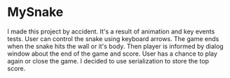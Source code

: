 # MySnake

I made this project by accident. It's a result of animation and key events tests. User can control the snake using keyboard arrows. The game ends when the snake
hits the wall or it's body. Then player is informed by dialog window about the end of the game and score. User has a chance to play again or close the game. I decided to use 
serialization to store the top score.
